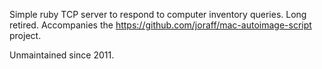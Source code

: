 Simple ruby TCP server to respond to computer inventory queries. Long retired. Accompanies the https://github.com/joraff/mac-autoimage-script project.

Unmaintained since 2011.